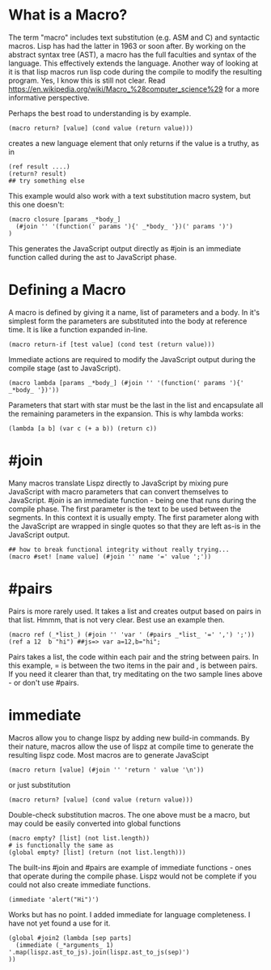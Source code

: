 # What is a Macro?

The term "macro" includes text substitution (e.g. ASM and C) and syntactic macros. Lisp has had the latter in 1963 or soon after. By working on the abstract syntax tree (AST), a macro has the full faculties and syntax of the language. This effectively extends the language. Another way of looking at it is that lisp macros run lisp code during the compile to modify the resulting program. Yes, I know this is still not clear. Read https://en.wikipedia.org/wiki/Macro_%28computer_science%29 for a more informative perspective.

Perhaps the best road to understanding is by example.

    (macro return? [value] (cond value (return value)))

creates a new language element that only returns if the value is a truthy, as in

    (ref result ....)
    (return? result)
    ## try something else

This example would also work with a text substitution macro system, but this one doesn't:

    (macro closure [params _*body_]
      (#join '' '(function(' params '){' _*body_ '})(' params ')')
    )

This generates the JavaScript output directly as #join is an immediate function called during the ast to JavaScript phase.

# Defining a Macro

A macro is defined by giving it a name, list of parameters and a body. In it's simplest form the parameters are substituted into the body at reference time. It is like a function expanded in-line.

    (macro return-if [test value] (cond test (return value)))

Immediate actions are required to modify the JavaScript output during the compile stage (ast to JavaScript).

    (macro lambda [params _*body_] (#join '' '(function(' params '){' _*body_ '})'))

Parameters that start with star must be the last in the list and encapsulate all the remaining parameters in the expansion. This is why lambda works:

    (lambda [a b] (var c (+ a b)) (return c))

# #join
Many macros translate Lispz directly to JavaScript by mixing pure JavaScript with macro parameters that can convert themselves to JavaScript. _#join_ is an immediate function - being one that runs during the compile phase. The first parameter is the text to be used between the segments. In this context it is usually empty. The first parameter along with the JavaScript are wrapped in single quotes so that they are left as-is in the JavaScript output.

    ## how to break functional integrity without really trying...
    (macro #set! [name value] (#join '' name '=' value ';'))

# #pairs
Pairs is more rarely used. It takes a list and creates output based on pairs in that list. Hmmm, that is not very clear. Best use an example then.

    (macro ref (_*list_) (#join '' 'var ' (#pairs _*list_ '=' ',') ';'))
    (ref a 12  b "hi") ##js=> var a=12,b="hi";

Pairs takes a list, the code within each pair and the string between pairs. In this example, = is between the two items in the pair and , is between pairs. If you need it clearer than that, try meditating on the two sample lines above - or don't use #pairs.

# immediate

Macros allow you to change lispz by adding new build-in commands. By their nature, macros allow the use of lispz at compile time to generate the resulting lispz code. Most macros are to generate JavaScipt

    (macro return [value] (#join '' 'return ' value '\n'))

or just substitution

    (macro return? [value] (cond value (return value)))

Double-check substitution macros. The one above must be a macro, but may could be easily converted into global functions

    (macro empty? [list] (not list.length))
    # is functionally the same as
    (global empty? [list] (return (not list.length)))

The built-ins #join and #pairs are example of immediate functions - ones that operate during the compile phase. Lispz would not be complete if you could not also create immediate functions.

    (immediate 'alert("Hi")')

Works but has no point. I added immediate for language completeness. I have not yet found a use for it.

    (global #join2 (lambda [sep parts]
      (immediate (_*arguments_ 1) '.map(lispz.ast_to_js).join(lispz.ast_to_js(sep)')
    ))
